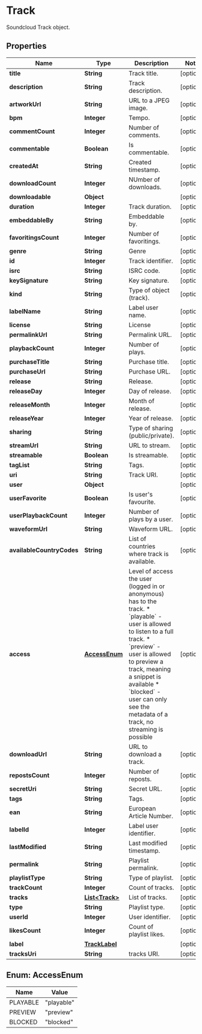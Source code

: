 

# Track

Soundcloud Track object.

## Properties

| Name | Type | Description | Notes |
|------------ | ------------- | ------------- | -------------|
|**title** | **String** | Track title. |  [optional] |
|**description** | **String** | Track description. |  [optional] |
|**artworkUrl** | **String** | URL to a JPEG image. |  [optional] |
|**bpm** | **Integer** | Tempo. |  [optional] |
|**commentCount** | **Integer** | Number of comments. |  [optional] |
|**commentable** | **Boolean** | Is commentable. |  [optional] |
|**createdAt** | **String** | Created timestamp. |  [optional] |
|**downloadCount** | **Integer** | NUmber of downloads. |  [optional] |
|**downloadable** | **Object** |  |  [optional] |
|**duration** | **Integer** | Track duration. |  [optional] |
|**embeddableBy** | **String** | Embeddable by. |  [optional] |
|**favoritingsCount** | **Integer** | Number of favoritings. |  [optional] |
|**genre** | **String** | Genre |  [optional] |
|**id** | **Integer** | Track identifier. |  [optional] |
|**isrc** | **String** | ISRC code. |  [optional] |
|**keySignature** | **String** | Key signature. |  [optional] |
|**kind** | **String** | Type of object (track). |  [optional] |
|**labelName** | **String** | Label user name. |  [optional] |
|**license** | **String** | License |  [optional] |
|**permalinkUrl** | **String** | Permalink URL. |  [optional] |
|**playbackCount** | **Integer** | Number of plays. |  [optional] |
|**purchaseTitle** | **String** | Purchase title. |  [optional] |
|**purchaseUrl** | **String** | Purchase URL. |  [optional] |
|**release** | **String** | Release. |  [optional] |
|**releaseDay** | **Integer** | Day of release. |  [optional] |
|**releaseMonth** | **Integer** | Month of release. |  [optional] |
|**releaseYear** | **Integer** | Year of release. |  [optional] |
|**sharing** | **String** | Type of sharing (public/private). |  [optional] |
|**streamUrl** | **String** | URL to stream. |  [optional] |
|**streamable** | **Boolean** | Is streamable. |  [optional] |
|**tagList** | **String** | Tags. |  [optional] |
|**uri** | **String** | Track URI. |  [optional] |
|**user** | **Object** |  |  [optional] |
|**userFavorite** | **Boolean** | Is user&#39;s favourite. |  [optional] |
|**userPlaybackCount** | **Integer** | Number of plays by a user. |  [optional] |
|**waveformUrl** | **String** | Waveform URL. |  [optional] |
|**availableCountryCodes** | **String** | List of countries where track is available. |  [optional] |
|**access** | [**AccessEnum**](#AccessEnum) | Level of access the user (logged in or anonymous) has to the track.   * &#x60;playable&#x60; - user is allowed to listen to a full track.   * &#x60;preview&#x60; - user is allowed to preview a track, meaning a snippet is available   * &#x60;blocked&#x60; - user can only see the metadata of a track, no streaming is possible  |  [optional] |
|**downloadUrl** | **String** | URL to download a track. |  [optional] |
|**repostsCount** | **Integer** | Number of reposts. |  [optional] |
|**secretUri** | **String** | Secret URL. |  [optional] |
|**tags** | **String** | Tags. |  [optional] |
|**ean** | **String** | European Article Number. |  [optional] |
|**labelId** | **Integer** | Label user identifier. |  [optional] |
|**lastModified** | **String** | Last modified timestamp. |  [optional] |
|**permalink** | **String** | Playlist permalink. |  [optional] |
|**playlistType** | **String** | Type of playlist. |  [optional] |
|**trackCount** | **Integer** | Count of tracks. |  [optional] |
|**tracks** | [**List&lt;Track&gt;**](Track.md) | List of tracks. |  [optional] |
|**type** | **String** | Playlist type. |  [optional] |
|**userId** | **Integer** | User identifier. |  [optional] |
|**likesCount** | **Integer** | Count of playlist likes. |  [optional] |
|**label** | [**TrackLabel**](TrackLabel.md) |  |  [optional] |
|**tracksUri** | **String** | tracks URI. |  [optional] |



## Enum: AccessEnum

| Name | Value |
|---- | -----|
| PLAYABLE | &quot;playable&quot; |
| PREVIEW | &quot;preview&quot; |
| BLOCKED | &quot;blocked&quot; |



